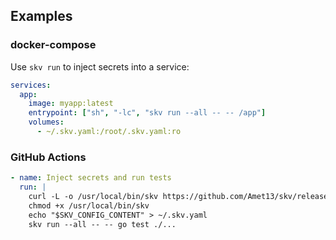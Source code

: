 ## Examples

### docker-compose

Use `skv run` to inject secrets into a service:

```yaml
services:
  app:
    image: myapp:latest
    entrypoint: ["sh", "-lc", "skv run --all -- -- /app"]
    volumes:
      - ~/.skv.yaml:/root/.skv.yaml:ro
```

### GitHub Actions

```yaml
- name: Inject secrets and run tests
  run: |
    curl -L -o /usr/local/bin/skv https://github.com/Amet13/skv/releases/download/vX.Y.Z/skv_linux_amd64
    chmod +x /usr/local/bin/skv
    echo "$SKV_CONFIG_CONTENT" > ~/.skv.yaml
    skv run --all -- -- go test ./...
```
